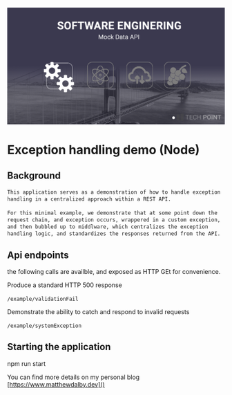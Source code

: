 ![Alt text](images/mock-api.png)

# Exception handling demo (Node)

## Background
	This application serves as a demonstration of how to handle exception handling in a centralized approach within a REST API.

	For this minimal example, we demonstrate that at some point down the request chain, and exception occurs, wrappered in a custom exception, and then bubbled up to middlware, which centralizes the exception handling logic, and standardizes the responses returned from the API.

## Api endpoints

the following calls are availble, and exposed as HTTP GEt for convenience.

Produce a standard HTTP 500 response

`/example/validationFail`

Demonstrate the ability to catch and respond to invalid requests

`/example/systemException`


## Starting the application
npm run start

You can find more details on my personal blog [https://www.matthewdalby.dev]()